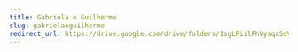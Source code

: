 ```yaml
---
title: Gabriela e Guilherme
slug: gabrielaeguilherme
redirect_url: https://drive.google.com/drive/folders/1sgLPiilFhVysqaSdVcqJElbECf-wzvZJ?usp=drive_link
---
```


